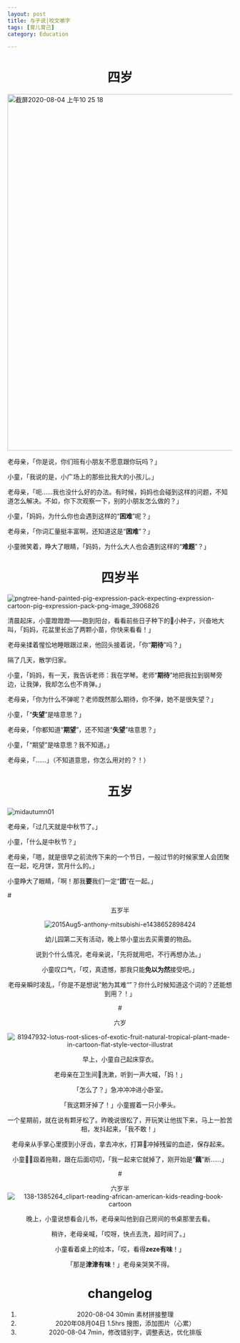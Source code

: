 ```yaml
---
layout: post
title: 与子说|咬文嚼字
tags: [育儿育己]
category: Education

---
```



# <center>  四岁


<img width="798" alt="截屏2020-08-04 上午10 25 18" src="https://user-images.githubusercontent.com/23351109/89246056-dc434780-d63c-11ea-9b70-374828fb48b7.png">


老母亲，「你是说，你们班有小朋友不愿意跟你玩吗？」

小童，「我说的是，小广场上的那些比我大的小孩儿。」

老母亲，「呃……我也没什么好的办法。有时候，妈妈也会碰到这样的问题，不知道怎么解决。不如，你下次观察一下，别的小朋友怎么做的？」

小童，「妈妈，为什么你也会遇到这样的“**困难**”呢？」

老母亲，「你词汇量挺丰富啊，还知道这是“**困难**”？」

小童微笑着，睁大了眼睛，「妈妈，为什么大人也会遇到这样的“**难题**”？」

# <center> 四岁半
![pngtree-hand-painted-pig-expression-pack-expecting-expression-cartoon-pig-expression-pack-png-image_3906826](https://user-images.githubusercontent.com/23351109/89245330-30e5c300-d63b-11ea-9c14-4c6979da1331.jpg)

清晨起床，小童蹬蹬蹬——跑到阳台，看看前些日子种下的小种子，兴奋地大叫，「妈妈，花盆里长出了两颗小苗，你快来看看！」

老母亲揉着惺忪地睡眼跟过来，他回头接着说，「你“**期待**”吗？」

隔了几天，散学归家。

小童，「妈妈，有一天，我告诉老师：我在学琴。老师“**期待**”地把我拉到钢琴旁边，让我弹，我却怎么也不肯弹。」

老母亲，「你为什么不弹呢？老师既然那么期待，你不弹，她不是很失望？」

小童，「“**失望**”是啥意思？」

老母亲，「你都知道“**期望**”，还不知道“**失望**”啥意思？」

小童，「“期望”是啥意思？我不知道。」

老母亲，「……」（不知道意思，你怎么用对的？！）


# <center> 五岁
![midautumn01](https://user-images.githubusercontent.com/23351109/89242624-8ff40980-d634-11ea-9a1c-3bcd6aa849fa.jpg)

老母亲，「过几天就是中秋节了。」

小童，「什么是中秋节？」

老母亲，「嗯，就是很早之前流传下来的一个节日，一般过节的时候家里人会团聚在一起，吃月饼，赏月什么的。」

小童睁大了眼睛，「啊！那我**要**我们一定“**团**”在一起。」

#<center> 五岁半

![2015Aug5-anthony-mitsubishi-e1438652898424](https://user-images.githubusercontent.com/23351109/89244885-35f64280-d63a-11ea-96f1-ba1322a16f37.jpg)

幼儿园第二天有活动，晚上带小童出去买需要的物品。

说到个什么情况，老母亲说，「先将就用吧，不行再想办法。」

小童叹口气，「哎，真遗憾，那我只能**免以为然**接受吧。」

老母亲瞬时凌乱，「你是不是想说”勉为其难“”？你什么时候知道这个词的？还能想到用？！」

#<center> 六岁

![81947932-lotus-root-slices-of-exotic-fruit-natural-tropical-plant-made-in-cartoon-flat-style-vector-illustrat](https://user-images.githubusercontent.com/23351109/89244069-2fff6200-d638-11ea-814d-7749f88166e4.jpg)

早上，小童自己起床穿衣。

老母亲在卫生间洗漱，听到一声大喊，「妈！」

「怎么了？」急冲冲冲进小卧室。

「我这颗牙掉了！」小童握着一只小拳头。

一个星期前，就在说有颗牙松了。昨晚说很松了，开玩笑让他拔下来，马上一脸苦相，发抖起来，「我不敢！」

老母亲从手掌心里摸到小牙齿，拿去冲水，打算冲掉残留的血迹，保存起来。

小童趿着拖鞋，跟在后面叨叨，「我一起来它就掉了，刚开始是“**藕**”断……」


#<center> 六岁半
![138-1385264_clipart-reading-african-american-kids-reading-book-cartoon](https://user-images.githubusercontent.com/23351109/89246272-5a9fe980-d63d-11ea-97dc-0eea92f49263.png)

晚上，小童说想看会儿书，老母亲叫他到自己房间的书桌那里去看。

稍许，老母亲喊，「哎呀，快点去洗，超时间了。」

小童看着桌上的绘本，「哎，看得**zeze有味**！」

「那是**津津有味**！」老母亲哭笑不得。



# changelog
1. 2020-08-04 30min 素材拼接整理
2. 2020年08月04日 1.5hrs 搜图，添加图片（心累）
3. 2020-08-04 7min，修改错别字，调整表达，优化排版
